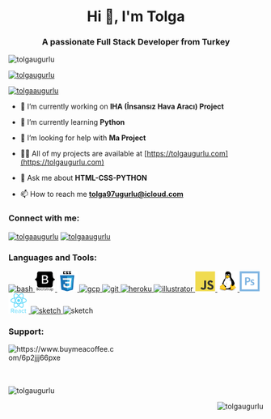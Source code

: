 <h1 align="center">Hi 👋, I'm Tolga</h1>
<h3 align="center">A passionate Full Stack Developer from Turkey</h3>

<p align="left"> <img src="https://komarev.com/ghpvc/?username=tolgaugurlu&label=Profile%20views&color=0e75b6&style=flat" alt="tolgaugurlu" /> </p>

<p align="left"> <a href="https://github.com/ryo-ma/github-profile-trophy"><img src="https://github-profile-trophy.vercel.app/?username=tolgaugurlu" alt="tolgaugurlu" /></a> </p>

<p align="left"> <a href="https://twitter.com/tolgaaugurlu" target="blank"><img src="https://img.shields.io/twitter/follow/tolgaaugurlu?logo=twitter&style=for-the-badge" alt="tolgaaugurlu" /></a> </p>

- 🔭 I’m currently working on **IHA (İnsansız Hava Aracı) Project**

- 🌱 I’m currently learning **Python**

- 🤝 I’m looking for help with **Ma Project**

- 👨‍💻 All of my projects are available at [https://tolgaugurlu.com](https://tolgaugurlu.com)

- 💬 Ask me about **HTML-CSS-PYTHON**

- 📫 How to reach me **tolga97ugurlu@icloud.com**

<h3 align="left">Connect with me:</h3>
<p align="left">
<a href="https://twitter.com/tolgaaugurlu" target="blank"><img align="center" src="https://raw.githubusercontent.com/rahuldkjain/github-profile-readme-generator/master/src/images/icons/Social/twitter.svg" alt="tolgaaugurlu" height="30" width="40" /></a>
<a href="https://instagram.com/tolgaaugurlu" target="blank"><img align="center" src="https://raw.githubusercontent.com/rahuldkjain/github-profile-readme-generator/master/src/images/icons/Social/instagram.svg" alt="tolgaaugurlu" height="30" width="40" /></a>
</p>

<h3 align="left">Languages and Tools:</h3>

<p align="left"> <a href="https://angular.io" target="_blank" rel="noreferrer"> <a href="https://www.gnu.org/software/bash/" target="_blank" rel="noreferrer"> <img src="https://www.vectorlogo.zone/logos/gnu_bash/gnu_bash-icon.svg" alt="bash" width="40" height="40"/> </a>
<a href="https://getbootstrap.com" target="_blank" rel="noreferrer"> <img src="https://raw.githubusercontent.com/devicons/devicon/master/icons/bootstrap/bootstrap-plain-wordmark.svg" alt="bootstrap" width="40" height="40"/> </a> <a href="https://www.w3schools.com/cs/" target="_blank" rel="noreferrer"> <a href="https://www.w3schools.com/css/" target="_blank" rel="noreferrer"> <img src="https://raw.githubusercontent.com/devicons/devicon/master/icons/css3/css3-original-wordmark.svg" alt="css3" width="40" height="40"/> </a> <a href="https://cloud.google.com" target="_blank" rel="noreferrer"> <img src="https://www.vectorlogo.zone/logos/google_cloud/google_cloud-icon.svg" alt="gcp" width="40" height="40"/> </a> <a href="https://git-scm.com/" target="_blank" rel="noreferrer"> <img src="https://www.vectorlogo.zone/logos/git-scm/git-scm-icon.svg" alt="git" width="40" height="40"/> </a> <a href="https://heroku.com" target="_blank" rel="noreferrer"> <img src="https://www.vectorlogo.zone/logos/heroku/heroku-icon.svg" alt="heroku" width="40" height="40"/> </a> <a href="https://www.adobe.com/in/products/illustrator.html" target="_blank" rel="noreferrer"> <img src="https://www.vectorlogo.zone/logos/adobe_illustrator/adobe_illustrator-icon.svg" alt="illustrator" width="40" height="40"/> </a> <a href="https://developer.mozilla.org/en-US/docs/Web/JavaScript" target="_blank" rel="noreferrer"> <img src="https://raw.githubusercontent.com/devicons/devicon/master/icons/javascript/javascript-original.svg" alt="javascript" width="40" height="40"/> </a>  </a> <a href="https://www.linux.org/" target="_blank" rel="noreferrer"> <img src="https://raw.githubusercontent.com/devicons/devicon/master/icons/linux/linux-original.svg" alt="linux" width="40" height="40"/> </a><a href="https://www.photoshop.com/en" target="_blank" rel="noreferrer"> <img src="https://raw.githubusercontent.com/devicons/devicon/master/icons/photoshop/photoshop-line.svg" alt="photoshop" width="40" height="40"/> </a> <a href="https://reactjs.org/" target="_blank" rel="noreferrer"> <img src="https://raw.githubusercontent.com/devicons/devicon/master/icons/react/react-original-wordmark.svg" alt="react" width="40" height="40"/> </a> <a href="https://www.sketch.com/" target="_blank" rel="noreferrer"> <img src="https://www.vectorlogo.zone/logos/sketchapp/sketchapp-icon.svg" alt="sketch" width="40" height="40"/> </a> <img src="https://www.vectorlogo.zone/logos/python/python-icon.svg" alt="sketch" width="40" height="40"/> </a> </p>



<h3 align="left">Support:</h3>
<p><a href="https://www.buymeacoffee.com/https://www.buymeacoffee.com/6p2jjj66pxe"> <img align="left" src="https://cdn.buymeacoffee.com/buttons/v2/default-yellow.png" height="50" width="210" alt="https://www.buymeacoffee.com/6p2jjj66pxe" /></a></p><br><br>
<br><br>

<p>&nbsp;<img align="left" src="https://github-readme-stats.vercel.app/api?username=tolgaugurlu&show_icons=true&locale=en" alt="tolgaugurlu" /></p>

<p><img align="right" src="https://github-readme-streak-stats.herokuapp.com/?user=tolgaugurlu&" alt="tolgaugurlu" /></p>
